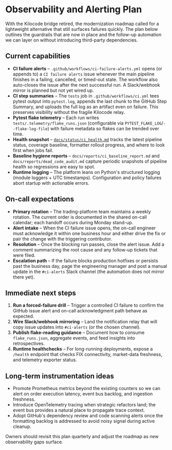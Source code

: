 # Observability and Alerting Plan

With the Kilocode bridge retired, the modernization roadmap called for a
lightweight alternative that still surfaces failures quickly.  The plan below
outlines the guardrails that are now in place and the follow-up automation we
can layer on without introducing third-party dependencies.

## Current capabilities

* **CI failure alerts** – `.github/workflows/ci-failure-alerts.yml` opens (or
  appends to) a `CI failure alerts` issue whenever the main pipeline finishes in
  a failing, cancelled, or timed-out state. The workflow also auto-closes the
  issue after the next successful run. A Slack/webhook mirror is planned but not
  yet wired up.
* **CI step summaries** – The `tests` job in `.github/workflows/ci.yml` tees
  pytest output into `pytest.log`, appends the last chunk to the GitHub Step
  Summary, and uploads the full log as an artifact even on failure. This
  preserves visibility without the fragile Kilocode relay.
* **Pytest flake telemetry** – Each run writes `tests/.telemetry/flake_runs.json`
  (configurable via `PYTEST_FLAKE_LOG`/`--flake-log-file`) with failure metadata
  so flakes can be trended over time.
* **Health snapshot** – [`docs/status/ci_health.md`](../status/ci_health.md)
  tracks the latest pipeline status, coverage baseline, formatter rollout
  progress, and where to look first when jobs fail.
* **Baseline hygiene reports** – `docs/reports/ci_baseline_report.md` and
  `docs/reports/dead_code_audit.md` capture periodic snapshots of pipeline
  health so regressions are easy to spot.
* **Runtime logging** – The platform leans on Python's structured logging
  (module loggers + UTC timestamps). Configuration and policy failures abort
  startup with actionable errors.

## On-call expectations

* **Primary rotation** – The trading-platform team maintains a weekly rotation.
  The current order is documented in the shared on-call calendar; each handoff
  occurs during Monday stand-up.
* **Alert intake** – When the CI failure issue opens, the on-call engineer must
  acknowledge it within one business hour and either drive the fix or pair the
  change with the triggering contributor.
* **Resolution** – Once the blocking run passes, close the alert issue. Add a
  comment summarizing the root cause and any follow-up tickets that were filed.
* **Escalation path** – If the failure blocks production hotfixes or persists
  past the business day, page the engineering manager and post a manual update
  in the `#ci-alerts` Slack channel (the automation does not mirror there yet).

## Immediate next steps

1. **Run a forced-failure drill** – Trigger a controlled CI failure to confirm
   the GitHub issue alert and on-call acknowledgment path behave as expected.
2. **Wire Slack/webhook mirroring** – Land the notification relay that will copy
   issue updates into `#ci-alerts` (or the chosen channel).
3. **Publish flake-reading guidance** – Document how to consume
   `flake_runs.json`, aggregate events, and feed insights into retrospectives.
4. **Runtime healthchecks** – For long-running deployments, expose a `/health`
   endpoint that checks FIX connectivity, market-data freshness, and telemetry
   exporter status.

## Long-term instrumentation ideas

* Promote Prometheus metrics beyond the existing counters so we can alert on
  order execution latency, event bus backlog, and ingestion freshness.
* Introduce OpenTelemetry tracing when strategic refactors land; the event bus
  provides a natural place to propagate trace context.
* Adopt GitHub's dependency review and code scanning alerts once the formatting
  backlog is addressed to avoid noisy signal during active cleanup.

Owners should revisit this plan quarterly and adjust the roadmap as new
observability gaps surface.

